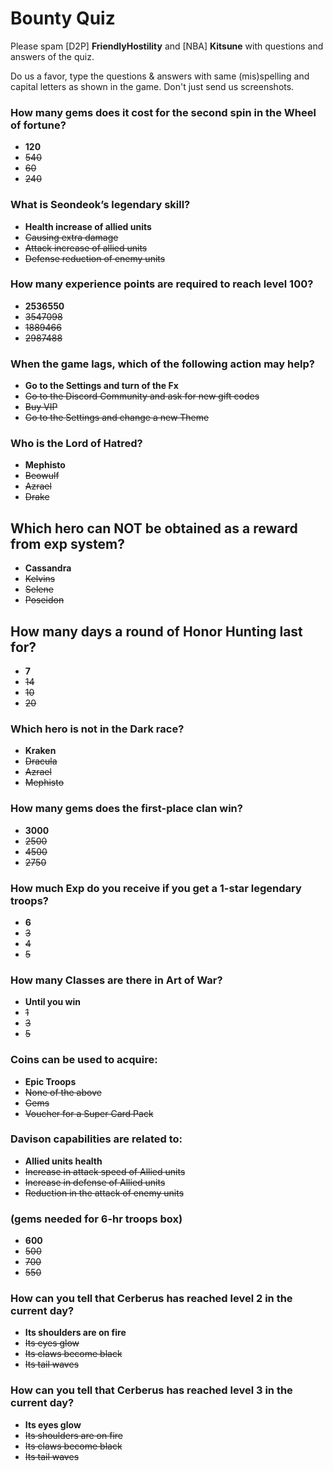 # Bounty Quiz

Please spam \[D2P\] **FriendlyHostility** and \[NBA\] **Kitsune** with questions and answers of the quiz.

Do us a favor, type the questions & answers with same (mis)spelling and capital letters as shown in the game.
Don't just send us screenshots.

### How many gems does it cost for the second spin in the Wheel of fortune?
* **120**
* ~~540~~
* ~~60~~
* ~~240~~

### What is Seondeok’s legendary skill?
* **Health increase of allied units**
* ~~Causing extra damage~~
* ~~Attack increase of allied units~~
* ~~Defense reduction of enemy units~~

### How many experience points are required to reach level 100?
* **2536550**
* ~~3547098~~
* ~~1889466~~
* ~~2987488~~

### When the game lags, which of the following action may help?
* **Go to the Settings and turn of the Fx**
* ~~Go to the Discord Community and ask for new gift codes~~
* ~~Buy VIP~~
* ~~Go to the Settings and change a new Theme~~

### Who is the Lord of Hatred?
* **Mephisto**
* ~~Beowulf~~
* ~~Azrael~~
* ~~Drake~~

## Which hero can NOT be obtained as a reward from exp system?
* **Cassandra**
* ~~Kelvins~~
* ~~Selene~~
* ~~Poseidon~~

## How many days a round of Honor Hunting last for?
* **7**
* ~~14~~
* ~~10~~
* ~~20~~

### Which hero is not in the Dark race?
* **Kraken**
* ~~Dracula~~
* ~~Azrael~~
* ~~Mephisto~~

### How many gems does the first-place clan win?
* **3000**
* ~~2500~~
* ~~4500~~
* ~~2750~~

### How much Exp do you receive if you get a 1-star legendary troops?
* **6**
* ~~3~~
* ~~4~~
* ~~5~~

### How many Classes are there in Art of War?
* **Until you win**
* ~~1~~
* ~~3~~
* ~~5~~

### Coins can be used to acquire:
* **Epic Troops**
* ~~None of the above~~
* ~~Gems~~
* ~~Voucher for a Super Card Pack~~

### Davison capabilities are related to:
* **Allied units health**
* ~~Increase in attack speed of Allied units~~
* ~~Increase in defense of Allied units~~
* ~~Reduction in the attack of enemy units~~

### (gems needed for 6-hr troops box)
* **600**
* ~~500~~
* ~~700~~
* ~~550~~

### How can you tell that Cerberus has reached level 2 in the current day?
* **Its shoulders are on fire**
* ~~Its eyes glow~~
* ~~Its claws become black~~
* ~~Its tail waves~~

### How can you tell that Cerberus has reached level 3 in the current day?
* **Its eyes glow**
* ~~Its shoulders are on fire~~
* ~~Its claws become black~~
* ~~Its tail waves~~
